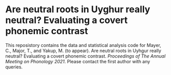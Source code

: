 # Are neutral roots in Uyghur really neutral? Evaluating a covert phonemic contrast

This reposistory contains the data and statistical analysis code for Mayer, C., Major, T., and Yakup, M. (to appear). Are neutral roots in Uyhgur really neutral? Evaluating a covert phonemic contrast. _Proceedings of The Annual Meeting on Phonology 2021_. Please contact the first author with any queries.
